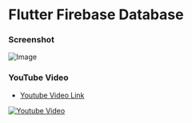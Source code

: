 # Flutter Firebase Database

### Screenshot
![Image](demo.png)

### YouTube Video

* [Youtube Video Link](https://www.youtube.com/watch?v=qV4tAcrMa_A&list=PLXbYsh3rUPSyeibnvPDtIVqO1sPCvgBKe)

[![Youtube Video](youtube.png)](https://www.youtube.com/watch?v=qV4tAcrMa_A&list=PLXbYsh3rUPSyeibnvPDtIVqO1sPCvgBKe)
